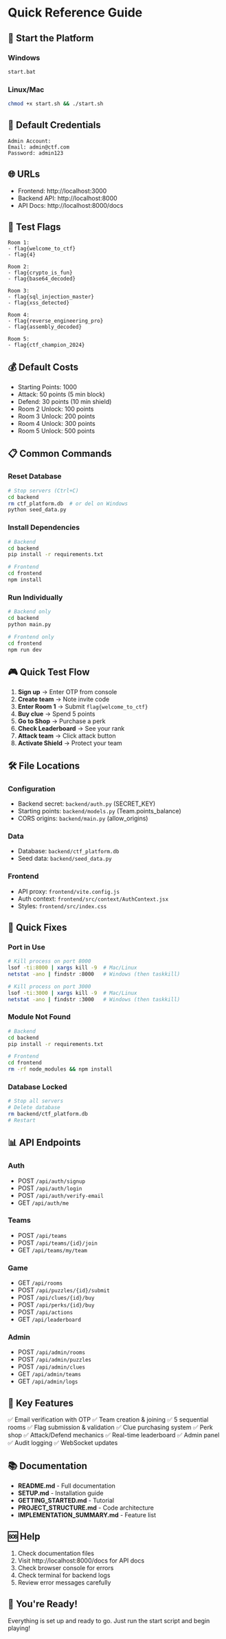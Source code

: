 # Quick Reference Guide

## 🚀 Start the Platform

### Windows
```bash
start.bat
```

### Linux/Mac
```bash
chmod +x start.sh && ./start.sh
```

## 🔑 Default Credentials

```
Admin Account:
Email: admin@ctf.com
Password: admin123
```

## 🌐 URLs

- Frontend: http://localhost:3000
- Backend API: http://localhost:8000
- API Docs: http://localhost:8000/docs

## 🚩 Test Flags

```
Room 1:
- flag{welcome_to_ctf}
- flag{4}

Room 2:
- flag{crypto_is_fun}
- flag{base64_decoded}

Room 3:
- flag{sql_injection_master}
- flag{xss_detected}

Room 4:
- flag{reverse_engineering_pro}
- flag{assembly_decoded}

Room 5:
- flag{ctf_champion_2024}
```

## 💰 Default Costs

- Starting Points: 1000
- Attack: 50 points (5 min block)
- Defend: 30 points (10 min shield)
- Room 2 Unlock: 100 points
- Room 3 Unlock: 200 points
- Room 4 Unlock: 300 points
- Room 5 Unlock: 500 points

## 📋 Common Commands

### Reset Database
```bash
# Stop servers (Ctrl+C)
cd backend
rm ctf_platform.db  # or del on Windows
python seed_data.py
```

### Install Dependencies
```bash
# Backend
cd backend
pip install -r requirements.txt

# Frontend
cd frontend
npm install
```

### Run Individually
```bash
# Backend only
cd backend
python main.py

# Frontend only
cd frontend
npm run dev
```

## 🎮 Quick Test Flow

1. **Sign up** → Enter OTP from console
2. **Create team** → Note invite code
3. **Enter Room 1** → Submit `flag{welcome_to_ctf}`
4. **Buy clue** → Spend 5 points
5. **Go to Shop** → Purchase a perk
6. **Check Leaderboard** → See your rank
7. **Attack team** → Click attack button
8. **Activate Shield** → Protect your team

## 🛠️ File Locations

### Configuration
- Backend secret: `backend/auth.py` (SECRET_KEY)
- Starting points: `backend/models.py` (Team.points_balance)
- CORS origins: `backend/main.py` (allow_origins)

### Data
- Database: `backend/ctf_platform.db`
- Seed data: `backend/seed_data.py`

### Frontend
- API proxy: `frontend/vite.config.js`
- Auth context: `frontend/src/context/AuthContext.jsx`
- Styles: `frontend/src/index.css`

## 🔧 Quick Fixes

### Port in Use
```bash
# Kill process on port 8000
lsof -ti:8000 | xargs kill -9  # Mac/Linux
netstat -ano | findstr :8000   # Windows (then taskkill)

# Kill process on port 3000
lsof -ti:3000 | xargs kill -9  # Mac/Linux
netstat -ano | findstr :3000   # Windows (then taskkill)
```

### Module Not Found
```bash
# Backend
cd backend
pip install -r requirements.txt

# Frontend
cd frontend
rm -rf node_modules && npm install
```

### Database Locked
```bash
# Stop all servers
# Delete database
rm backend/ctf_platform.db
# Restart
```

## 📊 API Endpoints

### Auth
- POST `/api/auth/signup`
- POST `/api/auth/login`
- POST `/api/auth/verify-email`
- GET `/api/auth/me`

### Teams
- POST `/api/teams`
- POST `/api/teams/{id}/join`
- GET `/api/teams/my/team`

### Game
- GET `/api/rooms`
- POST `/api/puzzles/{id}/submit`
- POST `/api/clues/{id}/buy`
- POST `/api/perks/{id}/buy`
- POST `/api/actions`
- GET `/api/leaderboard`

### Admin
- POST `/api/admin/rooms`
- POST `/api/admin/puzzles`
- POST `/api/admin/clues`
- GET `/api/admin/teams`
- GET `/api/admin/logs`

## 🎯 Key Features

✅ Email verification with OTP
✅ Team creation & joining
✅ 5 sequential rooms
✅ Flag submission & validation
✅ Clue purchasing system
✅ Perk shop
✅ Attack/Defend mechanics
✅ Real-time leaderboard
✅ Admin panel
✅ Audit logging
✅ WebSocket updates

## 📚 Documentation

- **README.md** - Full documentation
- **SETUP.md** - Installation guide
- **GETTING_STARTED.md** - Tutorial
- **PROJECT_STRUCTURE.md** - Code architecture
- **IMPLEMENTATION_SUMMARY.md** - Feature list

## 🆘 Help

1. Check documentation files
2. Visit http://localhost:8000/docs for API docs
3. Check browser console for errors
4. Check terminal for backend logs
5. Review error messages carefully

## 🎉 You're Ready!

Everything is set up and ready to go. Just run the start script and begin playing!
